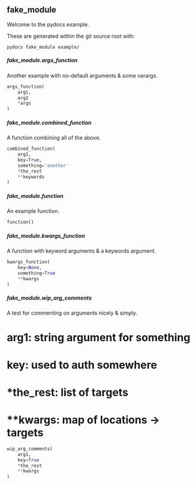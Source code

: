 ## fake_module

Welcome to the pydocs example.

These are generated within the git source root with:

```
pydocs fake_module example/
```

##### fake_module.args_function

Another example with no-default arguments & some varargs.

```py
args_function(
    arg1,
    arg2
    *args
)
```


##### fake_module.combined_function

A function combining all of the above.

```py
combined_function(
    arg1,
    key=True,
    something='another'
    *the_rest
    **keywords
)
```


##### fake_module.function

An example function.

```py
function()
```


##### fake_module.kwargs_function

A function with keyword arguments & a keywords argument.

```py
kwargs_function(
    key=None,
    something=True
    **kwargs
)
```


##### fake_module.wip_arg_comments

A test for commenting on arguments nicely & simply.

# arg1: string argument for something
# key: used to auth somewhere
# *the_rest: list of targets
# **kwargs: map of locations -> targets

```py
wip_arg_comments(
    arg1,
    key=True
    *the_rest
    **kwargs
)
```
